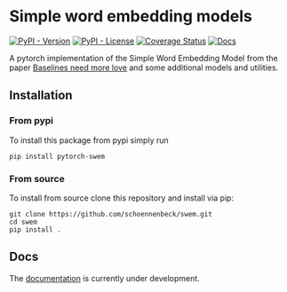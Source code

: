 # Simple word embedding models

[![PyPI - Version](https://img.shields.io/pypi/v/pytorch-swem)](https://pypi.org/project/pytorch-swem/)
[![PyPI - License](https://img.shields.io/pypi/l/pytorch-swem)](https://github.com/schoennenbeck/swem/blob/main/LICENSE)
[![Coverage Status](https://coveralls.io/repos/github/schoennenbeck/swem/badge.svg)](https://coveralls.io/github/schoennenbeck/swem)
[![Docs](https://readthedocs.org/projects/pytorch-swem/badge/?version=latest)](https://pytorch-swem.readthedocs.io/)

A pytorch implementation of the Simple Word Embedding Model from the paper [Baselines need more love](https://arxiv.org/abs/1808.09843) and some additional models and utilities.

## Installation

### From pypi

To install this package from pypi simply run

```
pip install pytorch-swem
```

### From source

To install from source clone this repository and install via pip:

```
git clone https://github.com/schoennenbeck/swem.git
cd swem
pip install .
```

## Docs

The [documentation](https://pytorch-swem.readthedocs.io/) is currently under development.
